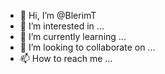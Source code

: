 - 👋 Hi, I’m @BlerimT
- 👀 I’m interested in ...
- 🌱 I’m currently learning ...
- 💞️ I’m looking to collaborate on ...
- 📫 How to reach me ...

<!---
BlerimT/BlerimT is a ✨ special ✨ repository because its `README.md` (this file) appears on your GitHub profile.
You can click the Preview link to take a look at your changes.
--->
